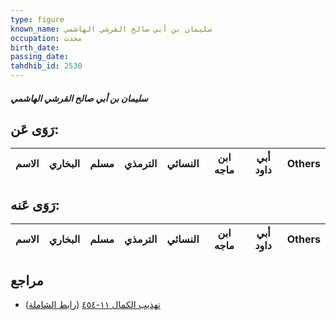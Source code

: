```yaml
---
type: figure
known_name: سليمان بن أبي صالح القرشي الهاشمي
occupation: محدث
birth_date:
passing_date:
tahdhib_id: 2530
---
```

##### سليمان بن أبي صالح القرشي الهاشمي

## رَوَى عَن:
| الاسم | البخاري | مسلم | الترمذي | النسائي | ابن ماجه | أبي داود | Others |
| ----- | ------- | ---- | ------- | ------- | -------- | -------- | ------ |
## رَوَى عَنه:
| الاسم | البخاري | مسلم | الترمذي | النسائي | ابن ماجه | أبي داود | Others |
| ----- | ------- | ---- | ------- | ------- | -------- | -------- | ------ |
## مراجع
- [تهذيب الكمال ١١-٤٥٤](obsidian://open?vault=Tahdhib-al-Kamal&file=Figures/٢٥٣٠-سليمان%20بن%20أبي%20صالح%20القرشي%20الهاشمي) ([رابط الشاملة](https://shamela.ws/book/3722/5774))